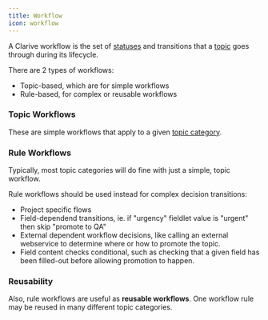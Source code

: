 ```yaml
---
title: Workflow
icon: workflow
---
```


A Clarive workflow is the set of [statuses](concepts/status) and transitions that a 
[topic](concepts/topic) goes through during its lifecycle.

There are 2 types of workflows:

-  Topic-based, which are for simple workflows
-  Rule-based, for complex or reusable workflows


### Topic Workflows

These are simple workflows that apply to a given [topic category](admin/topics).

### Rule Workflows

Typically, most topic categories will do fine with just a simple, topic workflow.

Rule workflows should be used instead for complex decision transitions:

- Project specific flows
- Field-dependend transitions, ie. if "urgency" fieldlet value is "urgent"
then skip "promote to QA"
- External dependent workflow decisions, like calling an external webservice
to determine where or how to promote the topic.
- Field content checks conditional, such as checking that a given field has
been filled-out before allowing promotion to happen.


### Reusability

Also, rule workflows are useful as __reusable workflows__. One workflow rule may
be reused in many different topic categories.

